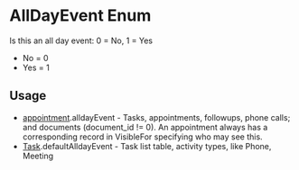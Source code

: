 <properties generated="1" SortOrder="990" />

# AllDayEvent Enum

Is this an all day event: 0 = No, 1 = Yes

* No = 0
* Yes = 1

## Usage
* [appointment](appointment.md).alldayEvent - Tasks, appointments, followups, phone calls; and documents (document_id != 0). An appointment always has a corresponding record in VisibleFor specifying who may see this. 
* [Task](Task.md).defaultAlldayEvent - Task list table, activity types, like Phone, Meeting

